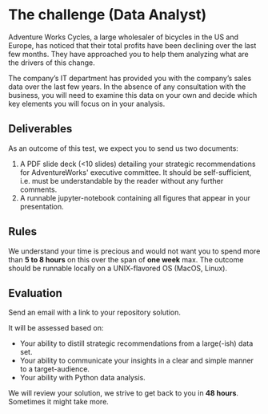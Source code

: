 # The challenge (Data Analyst)

Adventure Works Cycles, a large wholesaler of bicycles in the US and Europe, has noticed that their total profits have been declining over the last few months. They have approached you to help them analyzing what are the drivers of this change.

The company’s IT department has provided you with the company’s sales data over the last few years. In the absence of any consultation with the business, you will need to examine this data on your own and decide which key elements you will focus on in your analysis.

## Deliverables

As an outcome of this test, we expect you to send us two documents:

1. A PDF slide deck (<10 slides) detailing your strategic recommendations for AdventureWorks' executive committee. It should be self-sufficient, i.e. must be understandable by the reader without any further comments.
2. A runnable jupyter-notebook containing all figures that appear in your presentation.

## Rules

We understand your time is precious and would not want you to spend more than **5 to 8 hours** on this over the span of **one week** max. The outcome should be runnable locally on a UNIX-flavored OS (MacOS, Linux).

## Evaluation

Send an email with a link to your repository solution.

It will be assessed based on:
- Your ability to distill strategic recommendations from a large(-ish) data set.
- Your ability to communicate your insights in a clear and simple manner to a target-audience.
- Your ability with Python data analysis.

We will review your solution, we strive to get back to you in **48 hours**. Sometimes it might take more.
